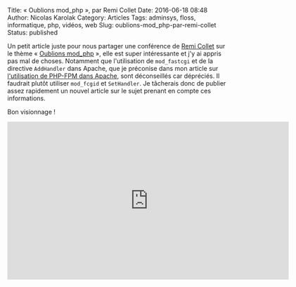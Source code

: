 Title: « Oublions mod_php », par Remi Collet
Date: 2016-06-18 08:48
Author: Nicolas Karolak
Category: Articles
Tags: adminsys, floss, informatique, php, vidéos, web
Slug: oublions-mod_php-par-remi-collet
Status: published

Un petit article juste pour nous partager une conférence de [Remi Collet](http://blog.remirepo.net/post/2016/05/27/PHP-Tour-Clermont-Ferrand-2016) sur le thème « [Oublions mod\_php](https://www.youtube.com/watch?v=onSzYyv4yj8) », elle est super intéressante et j'y ai appris pas mal de choses. Notamment que l'utilisation de `mod_fastcgi` et de la directive `AddHandler` dans Apache, que je préconise dans mon article sur [l'utilisation de PHP-FPM dans Apache](https://blog.karolak.fr/2016/03/14/apache-mode-event-et-php-fpm/), sont déconseillés car dépréciés. Il faudrait plutôt utiliser `mod_fcgid` et `SetHandler`. Je tâcherais donc de publier assez rapidement un nouvel article sur le sujet prenant en compte ces informations.

Bon visionnage !

<iframe id='ivplayer' width='640' height='360' src='https://invidious.fdn.fr/embed/onSzYyv4yj8' style='border:none;'></iframe>
